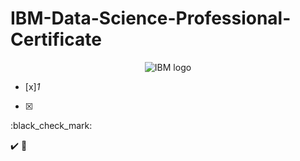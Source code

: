 # IBM-Data-Science-Professional-Certificate

<p align="center">
 <img src="[https://raw.githubusercontent.com/Thomas-George-T/IBM-Data-Science-Professional-Certification/master/ibm.svg](https://github.com/wangkuanhua/IBM-Data-Science-Professional-Certificate/assets/56338617/717dfdd2-804a-4963-85c3-4357cf5635c1)https://github.com/wangkuanhua/IBM-Data-Science-Professional-Certificate/assets/56338617/717dfdd2-804a-4963-85c3-4357cf5635c1" title="IBM logo" alt = "IBM logo" />
</p>




- [x]_1_
- [x]

  :black_check_mark:

✔️
📝
